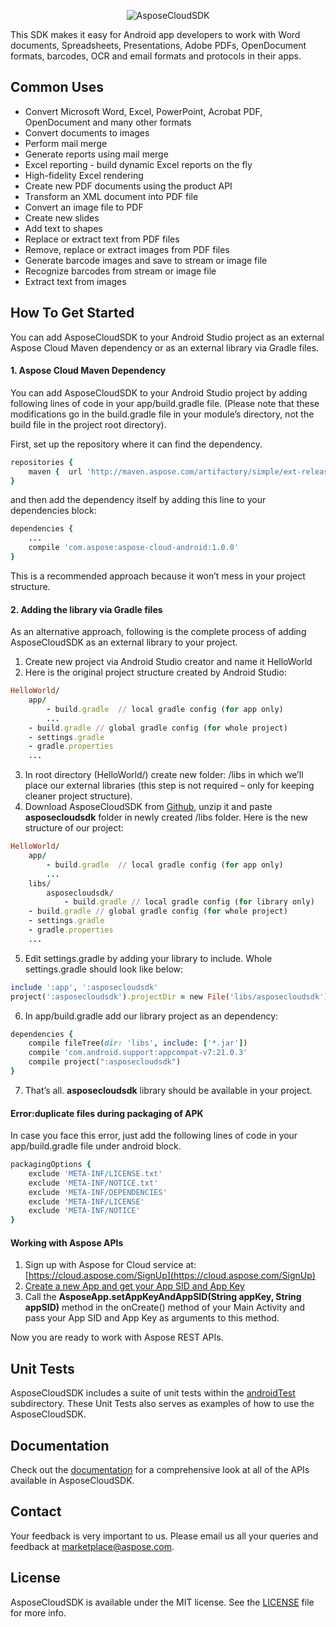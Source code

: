 <p align="center" >
  <img src="https://cloud.githubusercontent.com/assets/8667577/5695121/1b955b8e-99b3-11e4-928f-5c5a27cd6249.png" alt="AsposeCloudSDK" title="Aspose">
</p>

This SDK makes it easy for Android app developers to work with Word documents, Spreadsheets, Presentations, Adobe PDFs, OpenDocument formats, barcodes, OCR and email formats and protocols in their apps.

## Common Uses
- Convert Microsoft Word, Excel, PowerPoint, Acrobat PDF, OpenDocument and many other formats
- Convert documents to images
- Perform mail merge
- Generate reports using mail merge
- Excel reporting - build dynamic Excel reports on the fly
- High-fidelity Excel rendering
- Create new PDF documents using the product API
- Transform an XML document into PDF file
- Convert an image file to PDF
- Create new slides
- Add text to shapes
- Replace or extract text from PDF files
- Remove, replace or extract images from PDF files
- Generate barcode images and save to stream or image file
- Recognize barcodes from stream or image file
- Extract text from images

## How To Get Started
You can add AsposeCloudSDK to your Android Studio project as an external Aspose Cloud Maven dependency or as an external library via Gradle files.

#### 1. Aspose Cloud Maven Dependency
You can add AsposeCloudSDK to your Android Studio project by adding following lines of code in your app/build.gradle file. (Please note that these modifications go in the build.gradle file in your module’s directory, not the build file in the project root directory).

First, set up the repository where it can find the dependency.
```ruby
repositories {
    maven {  url 'http://maven.aspose.com/artifactory/simple/ext-release-local/'  }
}
```
and then add the dependency itself by adding this line to your dependencies block:
```ruby
dependencies {
    ...
    compile 'com.aspose:aspose-cloud-android:1.0.0'
}
```
This is a recommended approach because it won’t mess in your project structure.

#### 2. Adding the library via Gradle files
As an alternative approach, following is the complete process  of adding AsposeCloudSDK as an external library to your project.

1. Create new project via Android Studio creator and name it HelloWorld
2. Here is the original project structure created by Android Studio:

  ```ruby
  HelloWorld/
      app/
          - build.gradle  // local gradle config (for app only)
          ...
      - build.gradle // global gradle config (for whole project)
      - settings.gradle 
      - gradle.properties
      ...
  ```
3. In root directory (HelloWorld/) create new folder: /libs in which we’ll place our external libraries (this step is not required – only for keeping cleaner project structure).
4. Download AsposeCloudSDK from [Github](https://github.com/asposeforcloud/Aspose_Cloud_SDK_For_Android), unzip it and paste **asposecloudsdk** folder in newly created /libs folder. Here is the new structure of our project:

  ```ruby
  HelloWorld/
      app/
          - build.gradle  // local gradle config (for app only)
          ...
      libs/
          asposecloudsdk/
              - build.gradle // local gradle config (for library only)
      - build.gradle // global gradle config (for whole project)
      - settings.gradle 
      - gradle.properties
      ... 
  ``` 
5. Edit settings.gradle by adding your library to include. Whole settings.gradle should look like below:

  ```ruby
  include ':app', ':asposecloudsdk'
  project(':asposecloudsdk').projectDir = new File('libs/asposecloudsdk')
  ```
6. In app/build.gradle add our library project as an dependency:

  ```ruby
  dependencies {
      compile fileTree(dir: 'libs', include: ['*.jar'])
      compile 'com.android.support:appcompat-v7:21.0.3'
      compile project(":asposecloudsdk")
  }
  ```
7. That’s all. **asposecloudsdk** library should be available in your project.

#### Error:duplicate files during packaging of APK
In case you face this error, just add the following lines of code in your app/build.gradle file under android block.
```ruby
packagingOptions {
    exclude 'META-INF/LICENSE.txt'
    exclude 'META-INF/NOTICE.txt'
    exclude 'META-INF/DEPENDENCIES'
    exclude 'META-INF/LICENSE'
    exclude 'META-INF/NOTICE'
}
```
#### Working with Aspose APIs
1. Sign up with Aspose for Cloud service at: [https://cloud.aspose.com/SignUp](https://cloud.aspose.com/SignUp)
2. [Create a new App and get your App SID and App Key](www.aspose.com/docs/display/rest/Creating+a+New+App+and+Getting+App+Key)
3. Call the **AsposeApp.setAppKeyAndAppSID(String appKey, String appSID)** method in the onCreate() method of your Main Activity and pass your App SID and App Key as arguments to this method.

Now you are ready to work with Aspose REST APIs.

## Unit Tests
AsposeCloudSDK includes a suite of unit tests within the [androidTest](https://github.com/asposeforcloud/Aspose_Cloud_SDK_For_Android/tree/master/asposecloudsdk/src/androidTest/java/com/aspose/cloud/sdk) subdirectory. These Unit Tests also serves as examples of how to use the AsposeCloudSDK.

## Documentation

Check out the [documentation](http://asposeforcloud.github.io/android-sdk-docs/) for a comprehensive look at all of the APIs available in AsposeCloudSDK.

## Contact

Your feedback is very important to us. Please email us all your queries and feedback at marketplace@aspose.com.

## License
AsposeCloudSDK is available under the MIT license. See the [LICENSE](https://github.com/asposeforcloud/Aspose_Cloud_SDK_For_Android/blob/master/LICENSE) file for more info.

